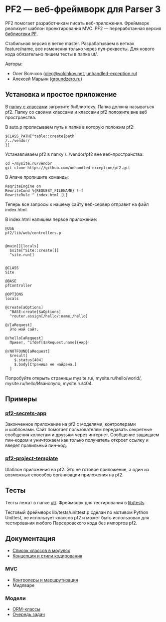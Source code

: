 PF2 — веб-фреймворк для Parser 3
================================

PF2 помогает разработчикам писать веб-приложения. Фреймворк реализует шаблон проектирования MVC. PF2 — переработанная версия [библиотеки PF](https://github.com/unhandled-exception/pf).

Стабильная версия в ветке master. Разрабатываем в ветках feature/name, все изменения только через пул-реквесты. Для нового кода обязательно пишем тесты в папке ut/.

Авторы:
* Олег Волчков ([oleg@volchkov.net](mailto:oleg@volchkov.net), [unhandled-exception.ru](http://unhandled-exception.ru))
* Алексей Марьин ([groundzero.ru](http://groundzero.ru))

## Установка и простое приложение

В [папку с классами](http://www.parser.ru/docs/lang/app1pathclass.htm) загрузите библиотеку. Папка должна называться pf2. Папку со своими классами и классами pf2 положите вне веб пространства.

В auto.p прописываем путь к папке в которую положим pf2:
```
$CLASS_PATH[^table::create{path
/../vendor/
}]
```

Устанавливаем pf2 в папку /../vendor/pf2 вне веб-пространства:
```
cd ~/mysite.ru/vendor
git clone https://github.com/unhandled-exception/pf2.git
```

В Апаче пропишите команды:
```
ReqriteEngine on
RewriteCond %{REQUEST_FILENAME} !-f
RewriteRule ^ index.html [L]
```

Теперь все запросы к нашему сайту веб-сервер отправит на файл index.html.

В index.html напишем первое приложение:

```
@USE
pf2/lib/web/controllers.p


@main[][locals]
  $site[^Site::create[]]
  ^site.run[]


@CLASS
Site

@BASE
pfController

@OPTIONS
locals

@create[aOptions]
  ^BASE:create[$aOptions]
  ^router.assign[/hello/:name;/hello]

@/[aRequest]
  Это мой сайт.

@/hello[aRequest]
  Привет, ^ifdef[$aRequest.name]{мир}!

@/NOTFOUND[aRequest]
  $result[
    $.status[404]
    $.body[Страница не найдена.]
  ]
```

Попробуйте открыть страницы mysite.ru/, mysite.ru/hello/world/, mysite.ru/hello/Иванопуло, mysite.ru/404.

## Примеры

### [pf2-secrets-app](https://github.com/unhandled-exception/pf2-secrets-app)

Законченное приложение на pf2 с моделями, контролерами и шаблонами. Сайт помогает пользователям передавать секретные сообщения коллегам и друзьям через интернет. Сообщение защищаем пин-кодом и уничтожаем как только получатель откроет ссылку и введет правильный пин-код.

### [pf2-project-template](https://github.com/unhandled-exception/pf2-project-template)

Шаблон приложения на pf2. Это не готовое приложение, а один из возможных способов организации приложения на pf2.

## Тесты

Тесты лежат в папке [ut/](ut/). Фреймворк для тестирования в [lib/tests](lib/tests/).

Тестовый фреймворк lib/tests/unittest.p сделан по мотивом Python Unittest, не использует классов pf2 и может быть использован для тестирования любого Парсеровского кода без импортов pf2.

## Документация

* [Список классов в модулях](classes.md)
* [Концепция и стили кодирования](docs/concepts.md)

### MVC

* [Контролеры и маршрутизация](docs/controllers.md)
* Мидлваре

### Модели

* [ORM-классы](docs/sql/sql_table.md)
* [Очередь задач](docs/sql/generics/queue.md)
